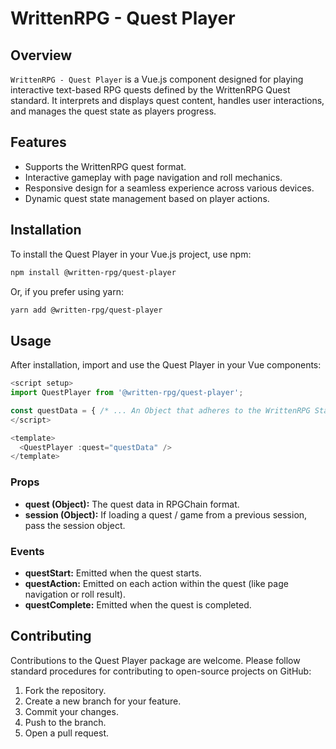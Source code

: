 # WrittenRPG - Quest Player

## Overview

`WrittenRPG - Quest Player` is a Vue.js component designed for playing interactive text-based RPG quests defined by the WrittenRPG Quest standard. It interprets and displays quest content, handles user interactions, and manages the quest state as players progress.

## Features

- Supports the WrittenRPG quest format.
- Interactive gameplay with page navigation and roll mechanics.
- Responsive design for a seamless experience across various devices.
- Dynamic quest state management based on player actions.

## Installation

To install the Quest Player in your Vue.js project, use npm:

```bash
npm install @written-rpg/quest-player
```

Or, if you prefer using yarn:

```bash
yarn add @written-rpg/quest-player
```

## Usage

After installation, import and use the Quest Player in your Vue components:

```javascript
<script setup>
import QuestPlayer from '@written-rpg/quest-player';

const questData = { /* ... An Object that adheres to the WrittenRPG Standard ... */ };
</script>

<template>
  <QuestPlayer :quest="questData" />
</template>
```

### Props

- **quest (Object):** The quest data in RPGChain format.
- **session (Object):** If loading a quest / game from a previous session, pass the session object.

### Events

- **questStart:** Emitted when the quest starts.
- **questAction:** Emitted on each action within the quest (like page navigation or roll result).
- **questComplete:** Emitted when the quest is completed.

## Contributing

Contributions to the Quest Player package are welcome. Please follow standard procedures for contributing to open-source projects on GitHub:

1. Fork the repository.
2. Create a new branch for your feature.
3. Commit your changes.
4. Push to the branch.
5. Open a pull request.